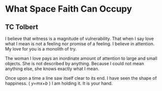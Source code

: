 # What Space Faith Can Occupy
## TC Tolbert
I believe that witness is a magnitude of vulnerability.
That when I say love what I mean is not a feeling
nor promise of a feeling. I believe in attention.
My love for you is a monolith of try.

The woman I love pays an inordinate amount
of attention to large and small objects. She is not
described by anything. Because I could not mean anything else,
she knows exactly what I mean.

Once upon a time a line saw itself
clear to its end. I have seen the shape
of happiness. ( _y=mx+b_ )
I am holding it. It is your hand.